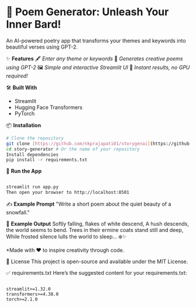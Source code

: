 # 📜 Poem Generator: Unleash Your Inner Bard!

An AI-powered poetry app that transforms your themes and keywords into beautiful verses using GPT-2.

✨ **Features**
🖋️ *Enter any theme or keywords*
🤖 *Generates creative poems using GPT-2*
🖼️ *Simple and interactive Streamlit UI*
🚀 *Instant results, no GPU required!*

🛠️ **Built With**
* Streamlit
* Hugging Face Transformers
* PyTorch

📦 **Installation**
```bash
# Clone the repository
git clone [https://github.com/nkprajapati01/storygenai](https://github.com/nkprajapati01/storygenai) # You might want to update this if you create a new repo
cd story-generator # Or the name of your repository
Install dependencies
pip install -r requirements.txt
```
🚀 **Run the App**

```Bash

streamlit run app.py
Then open your browser to http://localhost:8501
```
✍️ **Example Prompt**
"Write a short poem about the quiet beauty of a snowfall."

📜 **Example Output**
Softly falling, flakes of white descend,
A hush descends, the world seems to bend.
Trees in their ermine coats stand still and deep,
While frosted silence lulls the world to sleep... ❄️✨

*Made with ❤️ to inspire creativity through code.

📄 License
This project is open-source and available under the MIT License.

✅ requirements.txt
Here’s the suggested content for your requirements.txt:
```text

streamlit>=1.32.0
transformers>=4.38.0
torch>=2.1.0
```
